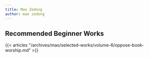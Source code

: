 ```yaml
---
title: Mao Zedong
author: mao zedong
---
```


## Recommended Beginner Works

{{< articles "/archives/mao/selected-works/volume-6/oppose-book-worship.md" >}}